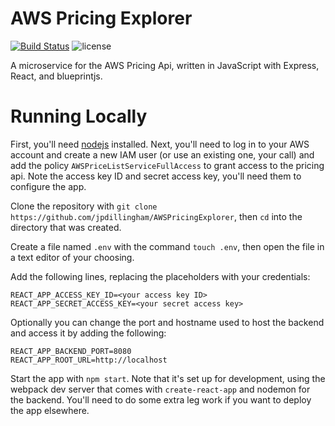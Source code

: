 # AWS Pricing Explorer

[![Build Status](https://travis-ci.org/jpdillingham/AWSPricingExplorer.svg?branch=master)](https://travis-ci.org/jpdillingham/AWSPricingExplorer/branches)
![license](https://img.shields.io/github/license/jpdillingham/AWSPricingExplorer.svg)

A microservice for the AWS Pricing Api, written in JavaScript with Express, React, and blueprintjs.

# Running Locally

First, you'll need [nodejs](https://nodejs.org/en/) installed.  Next, you'll need to log in to your AWS account and create a new IAM user (or use an existing one, your call) and add the policy `AWSPriceListServiceFullAccess` to grant access to the pricing api.  Note the access key ID and secret access key, you'll need them to configure the app.

Clone the repository with `git clone https://github.com/jpdillingham/AWSPricingExplorer`, then `cd` into the directory that was created.

Create a file named `.env` with the command `touch .env`, then open the file in a text editor of your choosing.

Add the following lines, replacing the placeholders with your credentials:

```
REACT_APP_ACCESS_KEY_ID=<your access key ID>
REACT_APP_SECRET_ACCESS_KEY=<your secret access key>
```

Optionally you can change the port and hostname used to host the backend and access it by adding the following:

```
REACT_APP_BACKEND_PORT=8080
REACT_APP_ROOT_URL=http://localhost
```

Start the app with `npm start`.  Note that it's set up for development, using the webpack dev server that comes with `create-react-app` and nodemon for the backend.  You'll need to do some extra leg work if you want to deploy the app elsewhere.


